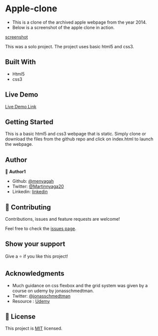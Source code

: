 # Apple-clone
- This is a clone of the archived apple webpage from the year 2014.
- Below is a screenshot of the apple clone in action.

[screenshot](img/Apple-clone.jpg)


This was a solo project. The project uses basic html5 and css3. 

## Built With

- Html5
- css3


## Live Demo

[Live Demo Link](https://rawcdn.githack.com/menyagah/Apple-clone/a2dbb5e1f7472b6ed29fabe03f47ea9b0f22e3f7/index.html)


## Getting Started

This is a basic html5 and css3 webpage that is static. Simply clone or download the files from the github repo and click on index.html to launch the webpage.


## Author

👤 **Author1**

- Github: [@menyagah](https://github.com/menyagah)
- Twitter: [@Martinnyaga20](https://twitter.com/Martinnyaga20)
- Linkedin: [linkedin](https://linkedin.com/linkedinhandle)


## 🤝 Contributing

Contributions, issues and feature requests are welcome!

Feel free to check the [issues page](issues/).

## Show your support

Give a ⭐️ if you like this project!

## Acknowledgments

- Much guidance on css flexbox and the grid system was given by a course on udemy by jonasschmedtman.
- Twitter: [@jonasschmedtman](https://twitter.com/jonasschmedtman)
- Resource : [Udemy](https://www.udemy.com/course/advanced-css-and-sass/learn/lecture/8274380#overview)

## 📝 License

This project is [MIT](lic.url) licensed.

